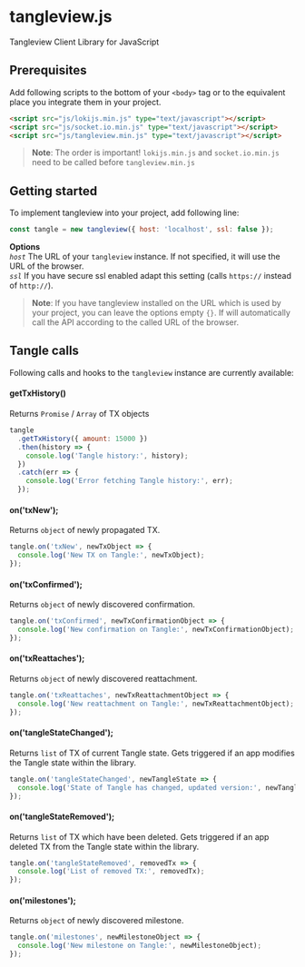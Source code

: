 # tangleview.js

Tangleview Client Library for JavaScript

## Prerequisites

Add following scripts to the bottom of your `<body>` tag or to the equivalent place you integrate them in your project.

```html
<script src="js/lokijs.min.js" type="text/javascript"></script>
<script src="js/socket.io.min.js" type="text/javascript"></script>
<script src="js/tangleview.min.js" type="text/javascript"></script>
```

> **Note**: The order is important! `lokijs.min.js` and `socket.io.min.js` need to be called before `tangleview.min.js`

## Getting started

To implement tangleview into your project, add following line:

```js
const tangle = new tangleview({ host: 'localhost', ssl: false });
```

**Options**\
_`host`_
The URL of your `tangleview` instance. If not specified, it will use the URL of the browser.\
_`ssl`_ If you have secure ssl enabled adapt this setting (calls `https://` instead of `http://`).

> **Note**: If you have tangleview installed on the URL which is used by your project, you can leave the options empty `{}`. If will automatically call the API according to the called URL of the browser.

## Tangle calls

Following calls and hooks to the `tangleview` instance are currently available:

#### getTxHistory()

Returns `Promise` / `Array` of TX objects

```js
tangle
  .getTxHistory({ amount: 15000 })
  .then(history => {
    console.log('Tangle history:', history);
  })
  .catch(err => {
    console.log('Error fetching Tangle history:', err);
  });
```

#### on('txNew');

Returns `object` of newly propagated TX.

```js
tangle.on('txNew', newTxObject => {
  console.log('New TX on Tangle:', newTxObject);
});
```

#### on('txConfirmed');

Returns `object` of newly discovered confirmation.

```js
tangle.on('txConfirmed', newTxConfirmationObject => {
  console.log('New confirmation on Tangle:', newTxConfirmationObject);
});
```

#### on('txReattaches');

Returns `object` of newly discovered reattachment.

```js
tangle.on('txReattaches', newTxReattachmentObject => {
  console.log('New reattachment on Tangle:', newTxReattachmentObject);
});
```

#### on('tangleStateChanged');

Returns `list` of TX of current Tangle state. Gets triggered if an app modifies the Tangle state within the library.

```js
tangle.on('tangleStateChanged', newTangleState => {
  console.log('State of Tangle has changed, updated version:', newTangleState);
});
```

#### on('tangleStateRemoved');

Returns `list` of TX which have been deleted. Gets triggered if an app deleted TX from the Tangle state within the library.

```js
tangle.on('tangleStateRemoved', removedTx => {
  console.log('List of removed TX:', removedTx);
});
```

#### on('milestones');

Returns `object` of newly discovered milestone.

```js
tangle.on('milestones', newMilestoneObject => {
  console.log('New milestone on Tangle:', newMilestoneObject);
});
```
